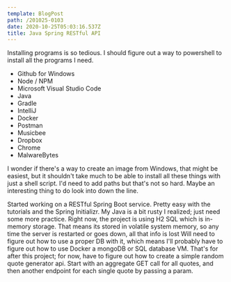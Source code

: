 ```yaml
---
template: BlogPost
path: /201025-0103
date: 2020-10-25T05:03:16.537Z
title: Java Spring RESTful API
---
```

Installing programs is so tedious.  I should figure out a way to powershell to install all the programs I need.

* Github for Windows
* Node / NPM
* Microsoft Visual Studio Code
* Java
* Gradle
* IntelliJ
* Docker
* Postman
* Musicbee
* Dropbox
* Chrome
* MalwareBytes

I wonder if there's a way to create an image from Windows, that might be easiest, but it shouldn't take much to be able to install all these things with just a shell script.  I'd need to add paths but that's not so hard.  Maybe an interesting thing to do look into down the line.

Started working on a RESTful Spring Boot service.  Pretty easy with the tutorials and the Spring Initializr.  My Java is a bit rusty I realized; just need some more practice.  Right now, the project is using H2 SQL which is in-memory storage.  That means its stored in volatile system memory, so any time the server is restarted or goes down, all that info is lost  Will need to figure out how to use a proper DB with it, which means I'll probably have to figure out how to use Docker a mongoDB or SQL database VM. That's for after this project; for now, have to figure out how to create a simple random quote generator api.  Start with an aggregate GET call for all quotes, and then another endpoint for each single quote by passing a param.
